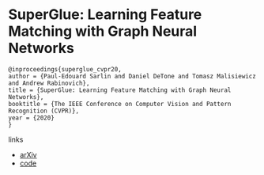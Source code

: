 # SuperGlue: Learning Feature Matching with Graph Neural Networks

```
@inproceedings{superglue_cvpr20,
author = {Paul-Edouard Sarlin and Daniel DeTone and Tomasz Malisiewicz and Andrew Rabinovich},
title = {SuperGlue: Learning Feature Matching with Graph Neural Networks},
booktitle = {The IEEE Conference on Computer Vision and Pattern Recognition (CVPR)},
year = {2020}
}
```

links
- [arXiv](https://arxiv.org/abs/1911.11763)
- [code](https://github.com/magicleap/SuperGluePretrainedNetwork)

